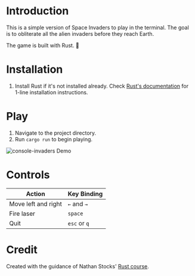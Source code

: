 # Introduction

This is a simple version of Space Invaders to play in the terminal. The goal is to obliterate all the alien invaders
before they reach Earth.

The game is built with Rust. 🦀

# Installation

1. Install Rust if it's not installed already. Check [Rust's documentation](https://www.rust-lang.org/tools/install) for
   1-line installation instructions.

# Play

1. Navigate to the project directory.
2. Run `cargo run` to begin playing.

![console-invaders Demo](https://user-images.githubusercontent.com/53009037/177262736-641da33e-7dcf-46d6-b20c-767c7dc9e356.gif)

# Controls

| Action              | Key Binding |
|---------------------|-------------|
| Move left and right | `←` and `→` |
| Fire laser          | `space`     |
| Quit                | `esc` or `q` |

# Credit

Created with the guidance of Nathan Stocks' [Rust course](https://www.udemy.com/course/ultimate-rust-crash-course).
